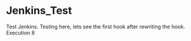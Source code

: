 # Jenkins_Test

Test Jenkins. Testing here, lets see the first hook after rewriting the hook. Execution 8
